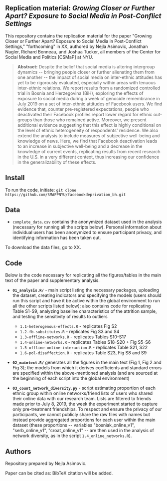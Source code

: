 Replication material: _Growing Closer or Further Apart? Exposure to Social Media in Post-Conflict Settings_
--------------

This repository contains the replication material for the paper "Growing Closer or Further Apart? Exposure to Social Media in Post-Conflict Settings," "forthcoming" in XX, authored by Nejla Asimovic, Jonathan Nagler, Richard Bonneau, and Joshua Tucker, all members of the Center for Social Media and Politics [CSMaP] at NYU.


> __Abstract:__
Despite the belief that social media is altering intergroup dynamics -- bringing people closer or further alienating them from one another -- the impact of social media on inter-ethnic attitudes has yet to be rigorously evaluated, especially within areas with tenuous inter-ethnic relations. We report results from a randomized controlled trial in Bosnia and Herzegovina (BiH), exploring the effects of exposure to social media during a
week of genocide remembrance in July 2019 on a set of inter-ethnic attitudes of Facebook users. We find evidence that, counter pre-registered expectations, people who deactivated their Facebook profiles report lower regard for ethnic out-groups than those who remained active. Moreover, we present additional evidence suggesting that this effect is highly conditional on the level of ethnic heterogeneity of respondents' residence.
We also extend the analysis to include measures of subjective well-being and knowledge of news. Here, we find that Facebook deactivation leads to an increase in subjective well-being and a decrease in the knowledge of current events, replicating results from recent research in the U.S. in a very different context, thus increasing our confidence in the generalizability of these effects. 



## Install

To run the code, initiate: `git clone https://github.com/SMAPPNYU/facebookdeprivation_bh.git`


## Data

- `complete_data.csv` contains the anonymized dataset used in the analysis (necessary for running all the scripts below). Personal information about individual users has been anonymized to ensure participant privacy, and identifying information has been taken out.

To download the data files, go to XX.


## Code
Below is the code necessary for replicating all the figures/tables in the main text of the paper and supplementary analysis.

- **`01_analysis.R/`** - main script listing the necessary packages, uploading the dataset, creating indicators and specifying the models (users should run this script and have it be active within the global environment to run all the other scripts listed below); also contains code for replicating Table S1-S9, analyzing baseline characteristics of the attrition sample, and testing the sensitivity of results to outliers
	* `1.1-heterogenous-effects.R` - replicates Fig S2
	* `1.2-fb-substitutes.R` - replicates Fig S3 and S4
	* `1.3-offline-networks.R` - replicates Tables S10-S17
	* `1.4-online-networks.R` - replicates Tables S18-S20 + Fig S5-S6
	* `1.5-offline-online-interaction.R` - replicates Table S21, S22
	* `1.6-pol-disaffection.R` - replicates Table S23, Fig S8 and S9
      
- **`02_maintext.R/`** generates all the figures in the main text (Fig 1, Fig 2 and Fig 3); the models from which it derives coefficients and standard errors are specified within the above-mentioned analysis (and are sourced at the beginning of each script into the global environment)
	
	
-  **`03_count_network_diversity.py`** - script estimating proportion of each ethnic group within online networks/friend lists of users who shared their online data with our research team. Lists are filtered to friends made prior to July 8, 2019, the week the experiment started to capture only pre-treatment friendships. To respect and ensure the privacy of our participants, we cannot publicly share the raw files with names but instead provide aggregated proportions for each user within the main dataset (these proportions -- variables "bosniak_online_v1", "serb_online_v1", "croat_online_v1" -- are then used in the analysis of network diversity, as in the script `1.4_online_networks.R`). 


## Authors

Repository prepared by Nejla Asimovic.

Paper can be cited as: BibTeX citation will be added.









